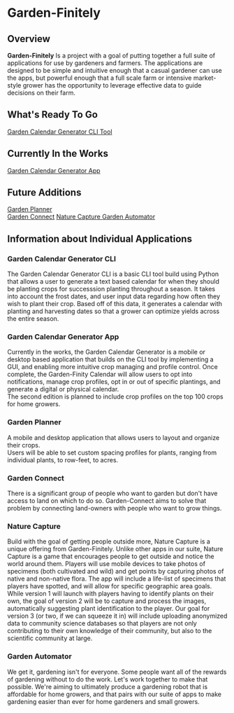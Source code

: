 # Garden-Finitely
## Overview
**Garden-Finitely** Is a project with a goal of putting together a full suite of applications for use by gardeners and farmers.
The applications are designed to be simple and intuitive enough that a casual gardener can use the apps, but powerful enough that a full scale farm or intensive market-style grower has the opportunity to leverage effective data to guide decisions on their farm.

## What's Ready To Go
[Garden Calendar Generator CLI Tool](#garden-calendar-generator-cli)


## Currently In the Works
[Garden Calendar Generator App](#garden-calendar-generator-app)

## Future Additions
[Garden Planner](#garden-planner)  
[Garden Connect](#garden-connect)
[Nature Capture ](#nature-capture)
[Garden Automator](#garden-automator)

## Information about Individual Applications
### Garden Calendar Generator CLI
The Garden Calendar Generator CLI is a basic CLI tool build using Python that allows a user to generate a text based calendar for when they should be planting crops for successsion planting throughout a season.
It takes into account the frost dates, and user input data regarding how often they wish to plant their crop.
Based off of this data, it generates a calendar with planting and harvesting dates so that a grower can optimize yields across the entire season.
### Garden Calendar Generator App
Currently in the works, the Garden Calendar Generator is a mobile or desktop based application that builds on the CLI tool by implementing a GUI, and enabling more intuitive crop managing and profile control.
Once complete, the Garden-Finity Calendar will allow users to opt into notifications, manage crop profiles, opt in or out of specific plantings, and generate a digital or physical calendar.  
The second edition is planned to include crop profiles on the top 100 crops for home growers.
### Garden Planner
A mobile and desktop application that allows users to layout and organize their crops.  
Users will be able to set custom spacing profiles for plants, ranging from individual plants, to row-feet, to acres.
### Garden Connect
There is a significant group of people who want to garden but don't have access to land on which to do so.
Garden-Connect aims to solve that problem by connecting land-owners with people who want to grow things.
### Nature Capture
Build with the goal of getting people outside more, Nature Capture is a unique offering from Garden-Finitely.  Unlike other apps in our suite, Nature Capture is a game that encourages people to get outside and notice the world around them.  Players will use mobile devices to take photos of specimens (both cultivated and wild) and get points by capturing photos of native and non-native flora.
The app will include a life-list of specimens that players have spotted, and will allow for specific geographic area goals.
While version 1 will launch with players having to identify plants on their own, the goal of version 2 will be to capture and process the images, automatically suggesting plant identification to the player.
Our goal for version 3 (or two, if we can squeeze it in) will include uploading anonymized data to community science databases so that players are not only contributing to their own knowledge of their community, but also to the scientific community at large.
### Garden Automator
We get it, gardening isn't for everyone. Some people want all of the rewards of gardening without to do the work. 
Let's work together to make that possible.
We're aiming to ultimately produce a gardening robot that is affordable for home growers, and that pairs with our suite of apps to make gardening easier than ever for home gardeners and small growers.

